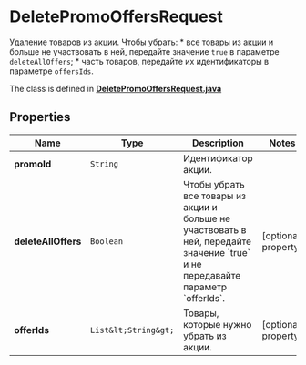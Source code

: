 

# DeletePromoOffersRequest

Удаление товаров из акции.  Чтобы убрать:  * все товары из акции и больше не участвовать в ней, передайте значение `true` в параметре `deleteAllOffers`;  * часть товаров, передайте их идентификаторы в параметре `offersIds`. 

The class is defined in **[DeletePromoOffersRequest.java](../../src/main/java/org/openapitools/model/DeletePromoOffersRequest.java)**

## Properties

Name | Type | Description | Notes
------------ | ------------- | ------------- | -------------
**promoId** | `String` | Идентификатор акции. | 
**deleteAllOffers** | `Boolean` | Чтобы убрать все товары из акции и больше не участвовать в ней, передайте значение &#x60;true&#x60; и не передавайте параметр &#x60;offerIds&#x60;. |  [optional property]
**offerIds** | `List&lt;String&gt;` | Товары, которые нужно убрать из акции. |  [optional property]





